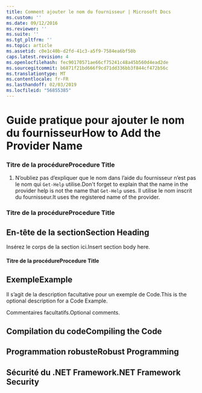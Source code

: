 ```yaml
---
title: Comment ajouter le nom du fournisseur | Microsoft Docs
ms.custom: ''
ms.date: 09/12/2016
ms.reviewer: ''
ms.suite: ''
ms.tgt_pltfrm: ''
ms.topic: article
ms.assetid: c0e1c40b-d2fd-41c3-a5f9-7584ea6bf50b
caps.latest.revision: 4
ms.openlocfilehash: fec90170571ae66cf75241c48a45b560d4ead2de
ms.sourcegitcommit: b6871f21bd666f9cd71dd336bb3f844cf472b56c
ms.translationtype: MT
ms.contentlocale: fr-FR
ms.lasthandoff: 02/03/2019
ms.locfileid: "56855385"
---
```

# <a name="how-to-add-the-provider-name"></a><span data-ttu-id="52897-102">Guide pratique pour ajouter le nom du fournisseur</span><span class="sxs-lookup"><span data-stu-id="52897-102">How to Add the Provider Name</span></span>

### <a name="procedure-title"></a><span data-ttu-id="52897-103">Titre de la procédure</span><span class="sxs-lookup"><span data-stu-id="52897-103">Procedure Title</span></span>

1. <span data-ttu-id="52897-104">N’oubliez pas d’expliquer que le nom dans l’aide du fournisseur n’est pas le nom qui `Get-Help` utilise.</span><span class="sxs-lookup"><span data-stu-id="52897-104">Don't forget to explain that the name in the provider help is not the name that `Get-Help` uses.</span></span> <span data-ttu-id="52897-105">Il utilise le nom inscrit du fournisseur.</span><span class="sxs-lookup"><span data-stu-id="52897-105">It uses the registered name of the provider.</span></span>

### <a name="procedure-title"></a><span data-ttu-id="52897-106">Titre de la procédure</span><span class="sxs-lookup"><span data-stu-id="52897-106">Procedure Title</span></span>

## <a name="section-heading"></a><span data-ttu-id="52897-107">En-tête de la section</span><span class="sxs-lookup"><span data-stu-id="52897-107">Section Heading</span></span>

 <span data-ttu-id="52897-108">Insérez le corps de la section ici.</span><span class="sxs-lookup"><span data-stu-id="52897-108">Insert section body here.</span></span>

#### <a name="procedure-title"></a><span data-ttu-id="52897-109">Titre de la procédure</span><span class="sxs-lookup"><span data-stu-id="52897-109">Procedure Title</span></span>

## <a name="example"></a><span data-ttu-id="52897-110">Exemple</span><span class="sxs-lookup"><span data-stu-id="52897-110">Example</span></span>

 <span data-ttu-id="52897-111">Il s’agit de la description facultative pour un exemple de Code.</span><span class="sxs-lookup"><span data-stu-id="52897-111">This is the optional description for a Code Example.</span></span>

<!-- TODO!!!: review snippet reference  [!CODE [Microsoft.Win32.RegistryKey#4](Microsoft.Win32.RegistryKey#4)]  -->

 <span data-ttu-id="52897-112">Commentaires facultatifs.</span><span class="sxs-lookup"><span data-stu-id="52897-112">Optional comments.</span></span>

## <a name="compiling-the-code"></a><span data-ttu-id="52897-113">Compilation du code</span><span class="sxs-lookup"><span data-stu-id="52897-113">Compiling the Code</span></span>

## <a name="robust-programming"></a><span data-ttu-id="52897-114">Programmation robuste</span><span class="sxs-lookup"><span data-stu-id="52897-114">Robust Programming</span></span>

## <a name="net-framework-security"></a><span data-ttu-id="52897-115">Sécurité du .NET Framework</span><span class="sxs-lookup"><span data-stu-id="52897-115">.NET Framework Security</span></span>